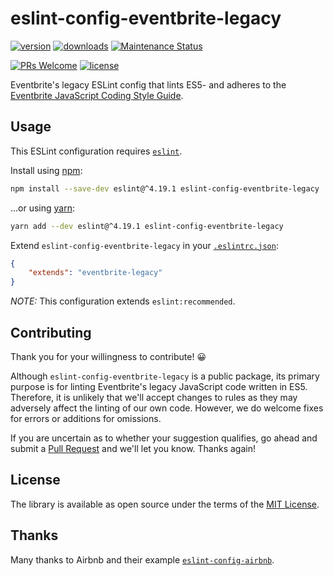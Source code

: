 # eslint-config-eventbrite-legacy

[![version](https://img.shields.io/npm/v/eslint-config-eventbrite-legacy.svg?style=flat-square)](http://npm.im/eslint-config-eventbrite-legacy)
[![downloads](https://img.shields.io/npm/dt/eslint-config-eventbrite-legacy.svg?style=flat-square)](http://npm-stat.com/charts.html?package=eslint-config-eventbrite-legacy&from=2016-05-27)
[![Maintenance Status](https://img.shields.io/badge/status-maintained-brightgreen.svg)](https://github.com/eventbrite/javascript/pulse)

[![PRs Welcome](https://img.shields.io/badge/PRs-welcome-brightgreen.svg)](http://makeapullrequest.com)
[![license](https://img.shields.io/npm/l/eslint-config-eventbrite-legacy.svg?style=flat-square)](http://spdx.org/licenses/MIT)

Eventbrite's legacy ESLint config that lints ES5- and adheres to the [Eventbrite JavaScript Coding Style Guide](https://github.com/eventbrite/javascript).

## Usage

This ESLint configuration requires [`eslint`](https://github.com/eslint/eslint).

Install using [npm](https://www.npmjs.com/get-npm):

```sh
npm install --save-dev eslint@^4.19.1 eslint-config-eventbrite-legacy
```

...or using [yarn](https://yarnpkg.com/):

```sh
yarn add --dev eslint@^4.19.1 eslint-config-eventbrite-legacy
```

Extend `eslint-config-eventbrite-legacy` in your [`.eslintrc.json`](http://eslint.org/docs/user-guide/configuring#extending-configuration-files):

```json
{
    "extends": "eventbrite-legacy"
}
```

_NOTE:_ This configuration extends `eslint:recommended`.

## Contributing

Thank you for your willingness to contribute! 😀

Although `eslint-config-eventbrite-legacy` is a public package, its primary purpose is for linting Eventbrite's legacy JavaScript code written in ES5. Therefore, it is unlikely that we'll accept changes to rules as they may adversely affect the linting of our own code. However, we do welcome fixes for errors or additions for omissions.

If you are uncertain as to whether your suggestion qualifies, go ahead and submit a [Pull Request](https://github.com/eventbrite/javascript/pulls) and we'll let you know. Thanks again!

## License

The library is available as open source under the terms of the [MIT License](https://github.com/evenbrite/javascript/LICENSE).

## Thanks

Many thanks to Airbnb and their example [`eslint-config-airbnb`](https://github.com/airbnb/javascript/tree/master/packages/eslint-config-airbnb).
